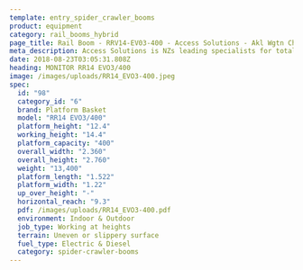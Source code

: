 ```yaml
---
template: entry_spider_crawler_booms
product: equipment
category: rail_booms_hybrid
page_title: Rail Boom - RRV14-EV03-400 - Access Solutions - Akl Wgtn Chch, NZ
meta_description: Access Solutions is NZs leading specialists for total access solution equipment. 100% NZ owned & operated. Read about us - Make an enquiry today
date: 2018-08-23T03:05:31.808Z
heading: MONITOR RR14 EVO3/400
image: /images/uploads/RR14_EVO3-400.jpeg
spec:
  id: "98"
  category_id: "6"
  brand: Platform Basket
  model: "RR14 EVO3/400"
  platform_height: "12.4"
  working_height: "14.4"
  platform_capacity: "400"
  overall_width: "2.360"
  overall_height: "2.760"
  weight: "13,400"
  platform_length: "1.522"
  platform_width: "1.22"
  up_over_height: "-"
  horizontal_reach: "9.3"
  pdf: /images/uploads/RR14_EVO3-400.pdf
  environment: Indoor & Outdoor
  job_type: Working at heights
  terrain: Uneven or slippery surface
  fuel_type: Electric & Diesel
  category: spider-crawler-booms
---
```

